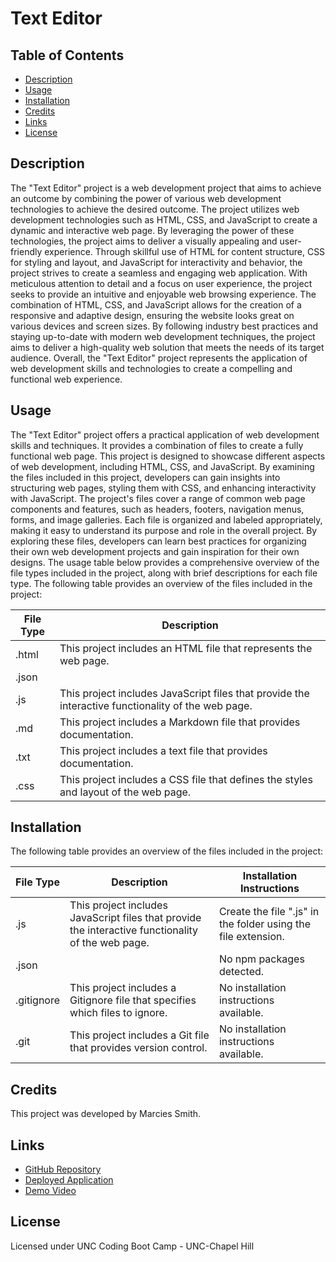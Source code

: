 # Text Editor

## Table of Contents
- [Description](#description)
- [Usage](#usage)
- [Installation](#installation)
- [Credits](#credits)
- [Links](#links)
- [License](#license)

## Description

The "Text Editor" project is a web development project that aims to achieve an outcome by combining the power of various web development technologies to achieve the desired outcome. The project utilizes web development technologies such as HTML, CSS, and JavaScript to create a dynamic and interactive web page. By leveraging the power of these technologies, the project aims to deliver a visually appealing and user-friendly experience. Through skillful use of HTML for content structure, CSS for styling and layout, and JavaScript for interactivity and behavior, the project strives to create a seamless and engaging web application. With meticulous attention to detail and a focus on user experience, the project seeks to provide an intuitive and enjoyable web browsing experience. The combination of HTML, CSS, and JavaScript allows for the creation of a responsive and adaptive design, ensuring the website looks great on various devices and screen sizes. By following industry best practices and staying up-to-date with modern web development techniques, the project aims to deliver a high-quality web solution that meets the needs of its target audience. Overall, the "Text Editor" project represents the application of web development skills and technologies to create a compelling and functional web experience. 


## Usage

The "Text Editor" project offers a practical application of web development skills and techniques. It provides a combination of files to create a fully functional web page. This project is designed to showcase different aspects of web development, including HTML, CSS, and JavaScript. By examining the files included in this project, developers can gain insights into structuring web pages, styling them with CSS, and enhancing interactivity with JavaScript. The project's files cover a range of common web page components and features, such as headers, footers, navigation menus, forms, and image galleries. Each file is organized and labeled appropriately, making it easy to understand its purpose and role in the overall project. By exploring these files, developers can learn best practices for organizing their own web development projects and gain inspiration for their own designs. The usage table below provides a comprehensive overview of the file types included in the project, along with brief descriptions for each file type.
The following table provides an overview of the files included in the project:

| File Type | Description |
| --- | --- |
| .html | This project includes an HTML file that represents the web page. |
| .json |  |
| .js | This project includes JavaScript files that provide the interactive functionality of the web page. |
| .md | This project includes a Markdown file that provides documentation. |
| .txt | This project includes a text file that provides documentation. |
| .css | This project includes a CSS file that defines the styles and layout of the web page. |


## Installation

The following table provides an overview of the files included in the project:

| File Type | Description | Installation Instructions |
| --- | --- | --- |
| .js | This project includes JavaScript files that provide the interactive functionality of the web page. | Create the file ".js" in the folder using the file extension. |
| .json |  | No npm packages detected. |
| .gitignore | This project includes a Gitignore file that specifies which files to ignore. | No installation instructions available. |
| .git | This project includes a Git file that provides version control. | No installation instructions available. |

## Credits

This project was developed by Marcies Smith.

## Links

- [GitHub Repository](https://github.com/Seicram/Text-Editor)
- [Deployed Application](https://text-editor-smith-e70e0b0c60df.herokuapp.com/)
- [Demo Video](https://drive.google.com/file/d/1iIGXnEUfQE9Gldve2BH8Z_SVcXbj-Y8v/view)

## License

Licensed under UNC Coding Boot Camp - UNC-Chapel Hill
